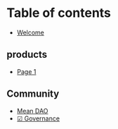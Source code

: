# Table of contents

* [Welcome](README.md)

## products

* [Page 1](products/page-1.md)

## Community

* [Mean DAO](community/mean-dao.md)
* [☑ Governance](community/governance.md)
